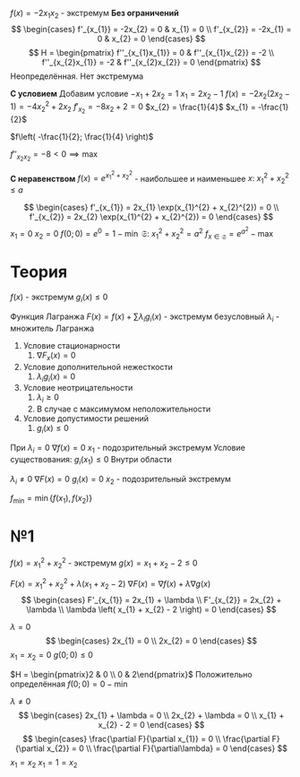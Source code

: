 $f(x) = -2x_{1}x_{2}$ - экстремум
**Без ограничений**
$$
\begin{cases}
f'_{x_{1}} = -2x_{2} = 0 & x_{1} = 0 \\
f'_{x_{2}} = -2x_{1} = 0 & x_{2} = 0
\end{cases}
$$
$$
H = \begin{pmatrix}
f''_{x_{1}x_{1}} = 0 & f''_{x_{1}x_{2}} = -2 \\
f''_{x_{2}x_{1}} = -2 & f''_{x_{2}x_{2}} = 0
\end{pmatrix}
$$
Неопределённая.
Нет экстремума

**С условием**
Добавим условие $-x_{1} + 2x_{2} = 1$
$x_{1} = 2x_{2} - 1$
$f(x) = -2x_{2}\left( 2x_{2} - 1 \right) = -4x_{2}^{2} + 2x_{2}$
$f'_{x_{2}} = -8x_{2} + 2 = 0$
$x_{2} = \frac{1}{4}$
$x_{1} = -\frac{1}{2}$

$f\left( -\frac{1}{2}; \frac{1}{4} \right)$

$f''_{x_{2}x_{2}} = -8 < 0 \implies \max$

**С неравенством**
$f(x) = e^{x_{1}^{2} + x_{2}^{2}}$ - наибольшее и наименьшее
$x:\ x_{1}^{2} + x_{2}^{2} \leq a$

$$
\begin{cases}
f'_{x_{1}} = 2x_{1} \exp(x_{1}^{2} + x_{2}^{2}) = 0 \\
f'_{x_{2}} = 2x_{2} \exp(x_{1}^{2} + x_{2}^{2}) = 0
\end{cases}
$$
$x_{1} = 0$
$x_{2} = 0$
$f(0; 0) = e^{0} = 1 - \min$
$\mathfrak{S}:\ x_{1}^{2} + x_{2}^{2} = a^{2}$
$f_{x \in \mathfrak{S}}= e^{a^{2}} - \max$



# Теория
$f(x)$ - экстремум
$g_{i}(x) \leq 0$

Функция Лагранжа
	$F(x) = f(x) + \sum \lambda_{i}g_{i}(x)$ - экстремум безусловный
	$\lambda_i$ - множитель Лагранжа

1. Условие стационарности
	1. $\nabla F_{x}(x) = 0$
2. Условие дополнительной нежесткости
	1. $\lambda_{i}g_{i}(x) = 0$
3. Условие неотрицательности
	1. $\lambda_{i} \geq 0$
	2. В случае с максимумом неположительности
4. Условие допустимости решений
	1. $g_{i}(x) \leq 0$

При $\lambda_{i} = 0$
$\nabla f(x) = 0$
$x_{1}$ - подозрительный экстремум
Условие существования: $g_{i}(x_{1}) \leq 0$
Внутри области

$\lambda_{i} \neq 0$
$\nabla F(x) = 0$
$g_{i}(x) = 0$
$x_{2}$ - подозрительный экстремум

$f_{\min} = \min\left\{ f(x_{1}), f(x_{2}) \right\}$

# №1
$f(x) = x_{1}^{2} + x_{2}^{2}$ - экстремум
$g(x) = x_{1} + x_{2} - 2 \leq 0$

$F(x) = x_{1}^{2} + x_{2}^{2} + \lambda \left( x_{1} + x_{2} - 2 \right)$
$\nabla F(x) = \nabla f(x) + \lambda \nabla g(x)$
$$
\begin{cases}
F'_{x_{1}} = 2x_{1} + \lambda \\
F'_{x_{2}} = 2x_{2} + \lambda \\
\lambda \left( x_{1} + x_{2} - 2 \right) = 0
\end{cases}
$$


$\lambda = 0$
$$
\begin{cases}
2x_{1} = 0 \\
2x_{2} = 0
\end{cases}
$$
$x_{1} = x_{2} = 0$
$g(0; 0) \leq 0$

$H = \begin{pmatrix}2 & 0 \\ 0 & 2\end{pmatrix}$
Положительно определённая
$f(0; 0) = 0 - \min$


$\lambda \neq 0$
$$
\begin{cases}
2x_{1} + \lambda = 0 \\
2x_{2} + \lambda = 0 \\
x_{1} + x_{2} - 2 = 0
\end{cases}
$$
$$
\begin{cases}
\frac{\partial F}{\partial x_{1}} = 0 \\
\frac{\partial F}{\partial x_{2}} = 0 \\
\frac{\partial F}{\partial\lambda} = 0
\end{cases}
$$
$x_{1} = x_{2}$
$x_{1} = 1 = x_{2}$